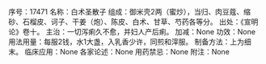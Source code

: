 序号：17471
名称：白术圣散子
组成：御米壳2两（蜜炒），当归、肉豆蔻、缩砂、石榴皮、诃子、干姜（炮）、陈皮、白术、甘草、芍药各等分。
出处：《宣明论》卷十。
主治：一切泻痢久不愈，并妇人产后痢。
加减：None
功效：None
用法用量：每服2钱，水1大盏，入乳香少许，同煎和滓服。
制备方法：上为细末。
临床应用：None
各家论述：None
用药禁忌：None
附注：None
